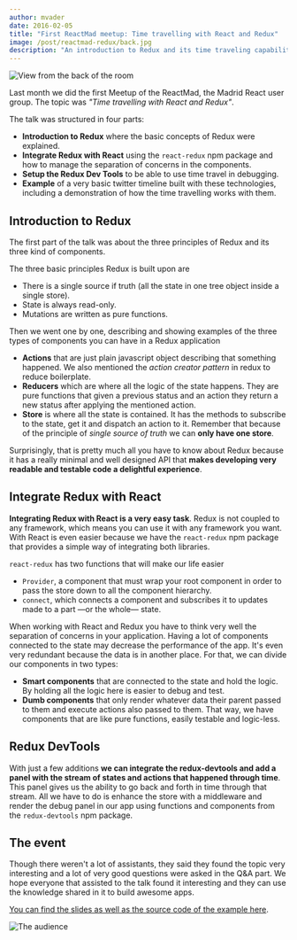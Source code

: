 ```yaml
---
author: mvader
date: 2016-02-05
title: "First ReactMad meetup: Time travelling with React and Redux"
image: /post/reactmad-redux/back.jpg
description: "An introduction to Redux and its time traveling capabilities for debugging."
---
```

![View from the back of the room](/post/reactmad-redux/back.jpg)

Last month we did the first Meetup of the ReactMad, the Madrid React user group. The topic was _"Time travelling with React and Redux"_.

The talk was structured in four parts:

* **Introduction to Redux** where the basic concepts of Redux were explained.
* **Integrate Redux with React** using the `react-redux` npm package and how to manage the separation of concerns in the components.
* **Setup the Redux Dev Tools** to be able to use time travel in debugging.
* **Example** of a very basic twitter timeline built with these technologies, including a demonstration of how the time travelling works with them.

## Introduction to Redux

The first part of the talk was about the three principles of Redux and its three kind of components.

The three basic principles Redux is built upon are

* There is a single source if truth (all the state in one tree object inside a single store).
* State is always read-only.
* Mutations are written as pure functions.

Then we went one by one, describing and showing examples of the three types of components you can have in a Redux application

* **Actions** that are just plain javascript object describing that something happened. We also mentioned the _action creator pattern_ in redux to reduce boilerplate.
* **Reducers** which are where all the logic of the state happens. They are pure functions that given a previous status and an action they return a new status after applying the mentioned action.
* **Store** is where all the state is contained. It has the methods to subscribe to the state, get it and dispatch an action to it. Remember that because of the principle of _single source of truth_ we can **only have one store**.

Surprisingly, that is pretty much all you have to know about Redux because it has a really minimal and well designed API that **makes developing very readable and testable code a delightful experience**.

## Integrate Redux with React

**Integrating Redux with React is a very easy task**. Redux is not coupled to any framework, which means you can use it with any framework you want. With React is even easier because we have the `react-redux` npm package that provides a simple way of integrating both libraries.

`react-redux` has two functions that will make our life easier

* `Provider`, a component that must wrap your root component in order to pass the store down to all the component hierarchy.
* `connect`, which connects a component and subscribes it to updates made to a part —or the whole— state.

When working with React and Redux you have to think very well the separation of concerns in your application. Having a lot of components connected to the state may decrease the performance of the app. It's even very redundant because the data is in another place. For that, we can divide our components in two types:

* **Smart components** that are connected to the state and hold the logic. By holding all the logic here is easier to debug and test.
* **Dumb components** that only render whatever data their parent passed to them and execute actions also passed to them. That way, we have components that are like pure functions, easily testable and logic-less.

## Redux DevTools

With just a few additions **we can integrate the redux-devtools and add a panel with the stream of states and actions that happened through time**. This panel gives us the ability to go back and forth in time through that stream. All we have to do is enhance the store with a middleware and render the debug panel in our app using functions and components from the `redux-devtools` npm package.

## The event

Though there weren't a lot of assistants, they said they found the topic very interesting and a lot of very good questions were asked in the Q&A part.
We hope everyone that assisted to the talk found it interesting and they can use the knowledge shared in it to build awesome apps.

[You can find the slides as well as the source code of the example here](https://github.com/mvader/reactmad-redux-example).

![The audience](/post/reactmad-redux/audience.jpeg)

